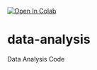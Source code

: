 [![Open In Colab](https://colab.research.google.com/assets/colab-badge.svg)]()
# data-analysis
Data Analysis Code
